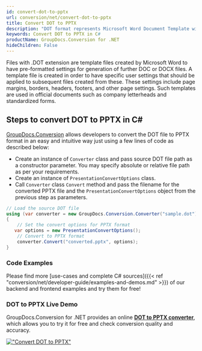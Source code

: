 ```yaml
---
id: convert-dot-to-pptx
url: conversion/net/convert-dot-to-pptx
title: Convert DOT to PPTX
description: "DOT format represents Microsoft Word Document Template with .dot extension. Learn how to convert DOT to PPTX file programmatically in C# language using GroupDocs.Conversion for .NET library."
keywords: Convert DOT to PPTX in C#
productName: GroupDocs.Conversion for .NET
hideChildren: False
---
```


Files with .DOT extension are template files created by Microsoft Word to have pre-formatted settings for generation of further DOC or DOCX files. A template file is created in order to have specific user settings that should be applied to subsequent files created from these. These settings include page margins, borders, headers, footers, and other page settings. Such templates are used in official documents such as company letterheads and standardized forms.

## Steps to convert DOT to PPTX in C#

[GroupDocs.Conversion](https://products.groupdocs.com/conversion/net) allows developers to convert the DOT file to PPTX format in an easy and intuitive way just using a few lines of code as described below:

* Create an instance of `Converter` class and pass source DOT file path as a constructor parameter. You may specify absolute or relative file path as per your requirements. 
* Create an instance of `PresentationConvertOptions` class.
* Call `Converter` class `Convert` method and pass the filename for the converted PPTX file and the `PresentationConvertOptions` object from the previous step as parameters.

```csharp
// Load the source DOT file
using (var converter = new GroupDocs.Conversion.Converter("sample.dot"))
{
    // Set the convert options for PPTX format
   var options = new PresentationConvertOptions();
    // Convert to PPTX format
    converter.Convert("converted.pptx", options);
}
```

### Code Examples

Please find more [use-cases and complete C# sources]({{< ref "conversion/net/developer-guide/examples-and-demos.md" >}}) of our backend and frontend examples and try them for free!

### DOT to PPTX Live Demo

GroupDocs.Conversion for .NET provides an online [**DOT to PPTX converter**](https://products.groupdocs.app/conversion/dot-to-pptx), which allows you to try it for free and check conversion quality and accuracy.

[!["Convert DOT to PPTX"](conversion/net/images/convert-to-pptx/convert-dot-to-pptx.png)](https://products.groupdocs.app/conversion/dot-to-pptx)